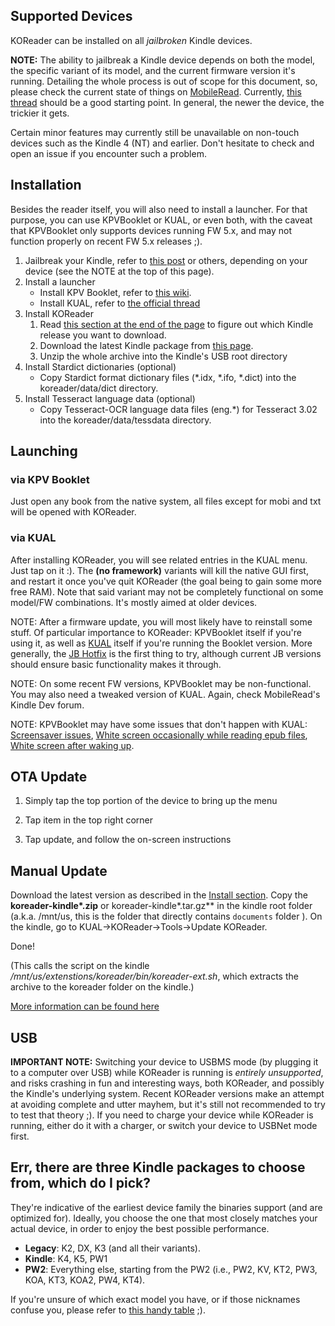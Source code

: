 ## Supported Devices
KOReader can be installed on all *jailbroken* Kindle devices.

**NOTE:** The ability to jailbreak a Kindle device depends on both the model, the specific variant of its model, and the current firmware version it's running.
Detailing the whole process is out of scope for this document, so, please check the current state of things on [MobileRead](https://www.mobileread.com/forums/forumdisplay.php?f=150). Currently, [this thread](https://www.mobileread.com/forums/showthread.php?t=320564) should be a good starting point.
In general, the newer the device, the trickier it gets.


Certain minor features may currently still be unavailable on non-touch devices such as the Kindle 4 (NT) and earlier. Don't hesitate to check and open an issue if you encounter such a problem.

## Installation
Besides the reader itself, you will also need to install a launcher. For that purpose, you can use KPVBooklet or KUAL, or even both, with the caveat that KPVBooklet only supports devices running FW 5.x, and may not function properly on recent FW 5.x releases ;).

  1. Jailbreak your Kindle, refer to [this post](http://www.mobileread.com/forums/showthread.php?t=186645) or others, depending on your device (see the NOTE at the top of this page).
  1. Install a launcher
      * Install KPV Booklet, refer to [this wiki](https://github.com/koreader/kpvbooklet/wiki).
      * Install KUAL, refer to [the official thread](http://www.mobileread.com/forums/showthread.php?t=203326)
  1. Install KOReader
      1. Read [this section at the end of the page](#err-there-are-three-kindle-packages-to-choose-from-which-do-i-pick) to figure out which Kindle release you want to download.
      1. Download the latest Kindle package from [this page](https://github.com/koreader/koreader/releases).
      1. Unzip the whole archive into the Kindle's USB root directory
  1. Install Stardict dictionaries (optional)
      * Copy Stardict format dictionary files (*.idx, *.ifo, *.dict) into the koreader/data/dict directory.
  1. Install Tesseract language data (optional)
      * Copy Tesseract-OCR language data files (eng.*) for Tesseract 3.02 into the koreader/data/tessdata directory.

## Launching
### via KPV Booklet
Just open any book from the native system, all files except for mobi and txt will be opened with KOReader.
### via KUAL
After installing KOReader, you will see related entries in the KUAL menu. Just tap on it :). The **(no framework)** variants will kill the native GUI first, and restart it once you've quit KOReader (the goal being to gain some more free RAM). Note that said variant may not be completely functional on some model/FW combinations. It's mostly aimed at older devices.


NOTE: After a firmware update, you will most likely have to reinstall some stuff. Of particular importance to KOReader: KPVBooklet itself if you're using it, as well as [KUAL](http://www.mobileread.com/forums/showthread.php?t=203326) itself if you're running the Booklet version. More generally, the [JB Hotfix](https://www.mobileread.com/forums/showpost.php?p=3004892&postcount=1597) is the first thing to try, although current JB versions should ensure basic functionality makes it through. 

NOTE: On some recent FW versions, KPVBooklet may be non-functional. You may also need a tweaked version of KUAL. Again, check MobileRead's Kindle Dev forum.

NOTE: KPVBooklet may have some issues that don't happen with KUAL:
[Screensaver issues](https://github.com/koreader/koreader/issues/4605), 
[White screen occasionally while reading epub files](https://github.com/koreader/koreader/issues/3287), 
[White screen after waking up](https://github.com/koreader/koreader/issues/4413).


## OTA Update
1. Simply tap the top portion of the device to bring up the menu

2. Tap item in the top right corner

3. Tap update, and follow the on-screen instructions


## Manual Update
Download the latest version as described in the [Install section](#Install). Copy the **koreader-kindle\*.zip** or koreader-kindle\*.tar.gz** in the kindle root folder (a.k.a. /mnt/us, this is the folder that directly contains `documents` folder ). On the kindle, go to KUAL->KOReader->Tools->Update KOReader. 

Done!

(This calls the script on the kindle */mnt/us/extenstions/koreader/bin/koreader-ext.sh*, which extracts the archive to the koreader folder on the kindle.)

[More information can be found here](https://www.mobileread.com/forums/showthread.php?t=326052)

## USB
**IMPORTANT NOTE:** Switching your device to USBMS mode (by plugging it to a computer over USB) while KOReader is running is *entirely unsupported*, and risks crashing in fun and interesting ways, both KOReader, and possibly the Kindle's underlying system. Recent KOReader versions make an attempt at avoiding complete and utter mayhem, but it's still not recommended to try to test that theory ;).
If you need to charge your device while KOReader is running, either do it with a charger, or switch your device to USBNet mode first.

## Err, there are three Kindle packages to choose from, which do I pick?

They're indicative of the earliest device family the binaries support (and are optimized for). Ideally, you choose the one that most closely matches your actual device, in order to enjoy the best possible performance.

* **Legacy**: K2, DX, K3 (and all their variants).
* **Kindle**: K4, K5, PW1
* **PW2**: Everything else, starting from the PW2 (i.e., PW2, KV, KT2, PW3, KOA, KT3, KOA2, PW4, KT4).


If you're unsure of which exact model you have, or if those nicknames confuse you, please refer to [this handy table](https://wiki.mobileread.com/wiki/Kindle_Serial_Numbers) ;).